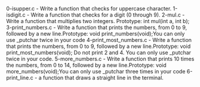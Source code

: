 0-isupper.c - Write a function that checks for uppercase character.
1-isdigit.c - Write a function that checks for a digit (0 through 9).
2-mul.c - Write a function that multiplies two integers. Prototype: int mul(int a, int b);
3-print_numbers.c - Write a function that prints the numbers, from 0 to 9, followed by a new line.Prototype: void print_numbers(void);You can only use _putchar twice in your code
4-print_most_numbers.c - Write a function that prints the numbers, from 0 to 9, followed by a new line.Prototype: void print_most_numbers(void); Do not print 2 and 4. You can only use _putchar twice in your code.
5-more_numbers.c - Write a function that prints 10 times the numbers, from 0 to 14, followed by a new line.Prototype: void more_numbers(void);You can only use _putchar three times in your code
6-print_line.c -  a function that draws a straight line in the terminal.
